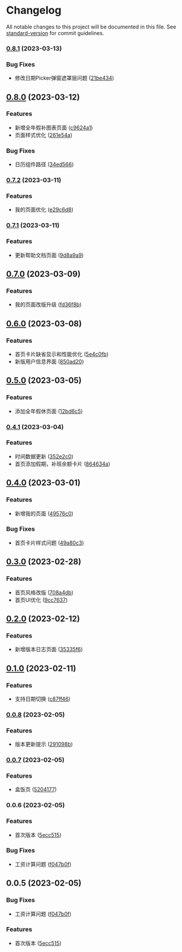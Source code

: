 # Changelog

All notable changes to this project will be documented in this file. See [standard-version](https://github.com/conventional-changelog/standard-version) for commit guidelines.

### [0.8.1](https://github.com/zty1205/coder-calendar/compare/v0.8.0...v0.8.1) (2023-03-13)


### Bug Fixes

* 修改日期Picker弹窗遮罩层问题 ([21be434](https://github.com/zty1205/coder-calendar/commit/21be434dd5fc33bf5110fea75674e438dea4bf8b))

## [0.8.0](https://github.com/zty1205/coder-calendar/compare/v0.7.2...v0.8.0) (2023-03-12)


### Features

* 新增全年假补图表页面 ([c9624a1](https://github.com/zty1205/coder-calendar/commit/c9624a17c5241349c84957cc4859a46798593b03))
* 页面样式优化 ([261e54a](https://github.com/zty1205/coder-calendar/commit/261e54a777d19603d8705da38017558e8f86b04a))


### Bug Fixes

* 日历组件路径 ([34ed566](https://github.com/zty1205/coder-calendar/commit/34ed566d0a966a66865af779e1ed29508cc193f0))

### [0.7.2](https://github.com/zty1205/coder-calendar/compare/v0.7.1...v0.7.2) (2023-03-11)


### Features

* 我的页面优化 ([e29c6d8](https://github.com/zty1205/coder-calendar/commit/e29c6d890435d11576dea41ba254fbb3fa208f09))

### [0.7.1](https://github.com/zty1205/coder-calendar/compare/v0.7.0...v0.7.1) (2023-03-11)


### Features

* 更新帮助文档页面 ([9d8a9a9](https://github.com/zty1205/coder-calendar/commit/9d8a9a975714fd472143f0bfb1fdbd43bbb803fe))

## [0.7.0](https://github.com/zty1205/coder-calendar/compare/v0.6.0...v0.7.0) (2023-03-09)


### Features

* 我的页面改版升级 ([fd36f8b](https://github.com/zty1205/coder-calendar/commit/fd36f8b648985c4cce547033ca9fc0b537f5da1c))

## [0.6.0](https://github.com/zty1205/coder-calendar/compare/v0.5.0...v0.6.0) (2023-03-08)


### Features

* 首页卡片缺省显示和性能优化 ([5e4c0fb](https://github.com/zty1205/coder-calendar/commit/5e4c0fb092e4b5f4a0bb0938efed709764c81682))
* 新版用户信息界面 ([850ad20](https://github.com/zty1205/coder-calendar/commit/850ad2036f831272342c4490927ab134ea25862a))

## [0.5.0](https://github.com/zty1205/coder-calendar/compare/v0.4.1...v0.5.0) (2023-03-05)


### Features

* 添加全年假休页面 ([12bd6c5](https://github.com/zty1205/coder-calendar/commit/12bd6c530c1bf06e0f4dd4b4d8e72c1b0472041f))

### [0.4.1](https://github.com/zty1205/coder-calendar/compare/v0.4.0...v0.4.1) (2023-03-04)


### Features

* 时间数据更新 ([352e2c0](https://github.com/zty1205/coder-calendar/commit/352e2c0c2ff808612c7575fd272cd4b3a21ce0c4))
* 首页添加假期，补班余额卡片 ([864634a](https://github.com/zty1205/coder-calendar/commit/864634aafc904c031cbcdf946a4efe9fb9856c59))

## [0.4.0](https://github.com/zty1205/coder-calendar/compare/v0.3.0...v0.4.0) (2023-03-01)


### Features

* 新增我的页面 ([49576c0](https://github.com/zty1205/coder-calendar/commit/49576c03f4b0294e0bda36a30ec2d68a27dbdf74))


### Bug Fixes

* 首页卡片样式问题 ([49a80c3](https://github.com/zty1205/coder-calendar/commit/49a80c372bb150225d26043fb3cdf653fb466489))

## [0.3.0](https://github.com/zty1205/coder-calendar/compare/v0.2.0...v0.3.0) (2023-02-28)


### Features

* 首页风格改版 ([708a4db](https://github.com/zty1205/coder-calendar/commit/708a4dbabdf335475087a4d6f856378a7713a3cd))
* 首页UI优化 ([9cc7637](https://github.com/zty1205/coder-calendar/commit/9cc7637c4758e54905dbd1e54d0b7cc08a993c0d))

## [0.2.0](https://github.com/zty1205/coder-calendar/compare/v0.1.0...v0.2.0) (2023-02-12)


### Features

* 新增版本日志页面 ([35335f6](https://github.com/zty1205/coder-calendar/commit/35335f6ae4a71a793e0e30471caaf97f22a8c4d3))

## [0.1.0](https://github.com/zty1205/coder-calendar/compare/v0.0.8...v0.1.0) (2023-02-11)


### Features

* 支持日期切换 ([c87ff46](https://github.com/zty1205/coder-calendar/commit/c87ff4663e5c41d5ebe75cc5fa5ff89000951b19))

### [0.0.8](https://github.com/zty1205/coder-calendar/compare/v0.0.7...v0.0.8) (2023-02-05)


### Features

* 版本更新提示 ([291098b](https://github.com/zty1205/coder-calendar/commit/291098bea1841f5539fbf604c0780b45cbd33e93))

### [0.0.7](https://github.com/zty1205/coder-calendar/compare/v0.0.6...v0.0.7) (2023-02-05)


### Features

* 盒饭页 ([5204177](https://github.com/zty1205/coder-calendar/commit/520417797f1417173eacbbf95dce812cb41013dd))

### 0.0.6 (2023-02-05)


### Features

* 首次版本 ([5ecc515](https://github.com/zty1205/coder-calendar/commit/5ecc51578ed194c4473b84a0dc3cff8efce987bf))


### Bug Fixes

* 工资计算问题 ([f047b0f](https://github.com/zty1205/coder-calendar/commit/f047b0f1f347325433588ff8a78fc2d26174b70c))

## 0.0.5 (2023-02-05)


### Bug Fixes

* 工资计算问题 ([f047b0f](https://github.com/zty1205/coder-calendar/commit/f047b0f1f347325433588ff8a78fc2d26174b70c))


### Features

* 首次版本 ([5ecc515](https://github.com/zty1205/coder-calendar/commit/5ecc51578ed194c4473b84a0dc3cff8efce987bf))
